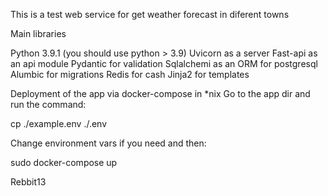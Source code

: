 This is a test web service for get weather forecast in diferent towns

Main libraries

Python 3.9.1 (you should use python > 3.9)
Uvicorn as a server
Fast-api as an api module
Pydantic for validation
Sqlalchemi as an ORM for postgresql
Alumbic for migrations
Redis for cash
Jinja2 for templates


Deployment of the app via docker-compose in *nix
Go to the app dir and
run the command:

cp ./example.env ./.env

Change environment vars if you need and then:

sudo docker-compose up

Rebbit13
